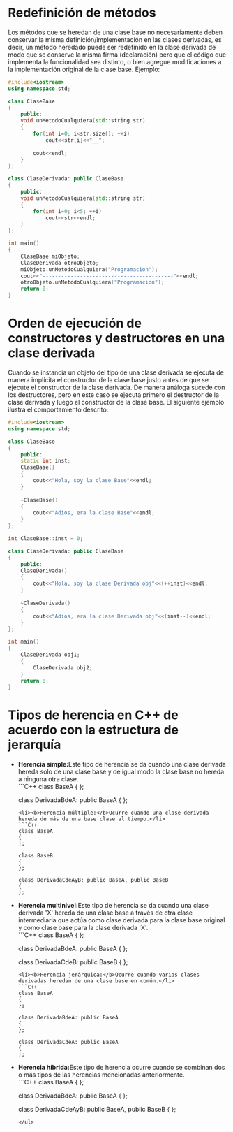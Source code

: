 # Redefinición de métodos

Los métodos que se heredan de una clase base no necesariamente deben conservar la misma definición/implementación en las clases derivadas, es decir, un método heredado puede ser redefinido en la clase derivada de modo que se conserve la misma firma (declaración) pero que el código que implementa la funcionalidad sea distinto, o bien agregue modificaciones a la implementación original de la clase base. Ejemplo:

```C++ runnable
#include<iostream>
using namespace std;

class ClaseBase
{
    public:
	void unMetodoCualquiera(std::string str)
	{
	    for(int i=0; i<str.size(); ++i)
	        cout<<str[i]<<"__";
	        
	    cout<<endl;
    }
};

class ClaseDerivada: public ClaseBase
{
    public:
	void unMetodoCualquiera(std::string str)
	{
	    for(int i=0; i<5; ++i)
	        cout<<str<<endl;
	}
};

int main()
{
	ClaseBase miObjeto;
	ClaseDerivada otroObjeto;
	miObjeto.unMetodoCualquiera("Programacion");
	cout<<"------------------------------------------"<<endl;
	otroObjeto.unMetodoCualquiera("Programacion");
	return 0;
}
```

# Orden de ejecución de constructores y destructores en una clase derivada

Cuando se instancia un objeto del tipo de una clase derivada se ejecuta de manera implícita el constructor de la clase base justo antes de que se ejecute el constructor de la clase derivada. De manera análoga sucede con los destructores, pero en este caso se ejecuta primero el destructor de la clase derivada y luego el constructor de la clase base. El siguiente ejemplo ilustra el comportamiento descrito:


```C++ runnable
#include<iostream>
using namespace std;

class ClaseBase
{
    public:
    static int inst;
	ClaseBase()
	{
	    cout<<"Hola, soy la clase Base"<<endl;
    }
    
    ~ClaseBase()
	{
	    cout<<"Adios, era la clase Base"<<endl;
    }
};

int ClaseBase::inst = 0;

class ClaseDerivada: public ClaseBase
{
    public:
	ClaseDerivada()
	{
	    cout<<"Hola, soy la clase Derivada obj"<<(++inst)<<endl;
    }
    
    ~ClaseDerivada()
	{
	    cout<<"Adios, era la clase Derivada obj"<<(inst--)<<endl;
    }
};

int main()
{
	ClaseDerivada obj1;
	{
	    ClaseDerivada obj2;
	}
	return 0;
}
```

# Tipos de herencia en C++ de acuerdo con la estructura de jerarquía

<ul>
<li><b>Herencia simple:</b>Este tipo de herencia se da cuando una clase derivada hereda solo de una clase base y de igual modo la clase base no hereda a ninguna otra clase.</li>
```C++
class BaseA
{
};

class DerivadaBdeA: public BaseA
{
};
```
<li><b>Herencia múltiple:</b>Ocurre cuando una clase derivada hereda de más de una base clase al tiempo.</li>
```C++
class BaseA
{
};

class BaseB
{
};

class DerivadaCdeAyB: public BaseA, public BaseB
{
};
```
<li><b>Herencia multinivel:</b>Este tipo de herencia se da cuando una clase derivada 'X' hereda de una clase base a través de otra clase intermediaria que actúa como clase derivada para la clase base original y como clase base para la clase derivada 'X'.</li>
```C++
class BaseA
{
};

class DerivadaBdeA: public BaseA
{
};

class DerivadaCdeB: public BaseB
{
};
```
<li><b>Herencia jerárquica:</b>Ocurre cuando varias clases derivadas heredan de una clase base en común.</li>
```C++
class BaseA
{
};

class DerivadaBdeA: public BaseA
{
};

class DerivadaCdeA: public BaseA
{
};
```
<li><b>Herencia híbrida:</b>Este tipo de herencia ocurre cuando se combinan dos o más tipos de las herencias mencionadas anteriormente.</li>
```C++
class BaseA
{
};

class DerivadaBdeA: public BaseA
{
};

class DerivadaCdeAyB: public BaseA, public BaseB
{
};
```
</ul>
